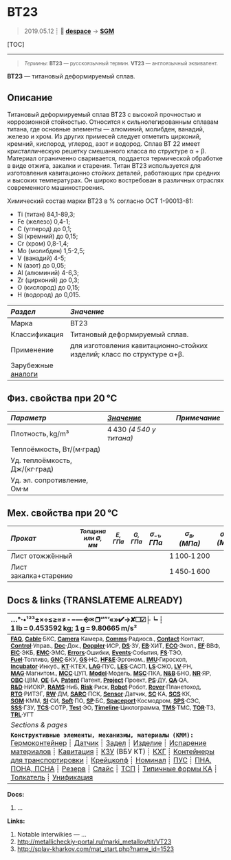 # ВТ23
> 2019.05.12 ┊ **🚀 [despace](index.md)** → **[SGM](sgm.md)**

[TOC]

---

> <small>*Термины:* **ВТ23** — русскоязычный термин. **VT23** — англоязычный эквивалент.</small>

**ВТ23** — титановый деформируемый сплав.



## Описание
Титановый деформируемый сплав ВТ23 с высокой прочностью и коррозионной стойкостью. Относится к сильнолегированным сплавам титана, где основные элементы — алюминий, молибден, ванадий, железо и хром. Из других примесей следует отметить цирконий, кремний, кислород, углерод, азот и водород. Сплав ВТ 22 имеет кристаллическую решетку смешанного класса по структуре α + β. Материал ограниченно сваривается, поддается термической обработке в виде отжига, закалки и старения. Титан ВТ23 используется для изготовления кавитационно стойких деталей, работающих при средних и высоких температурах. Он широко востребован в различных отраслях современного машиностроения.

Химический состав марки ВТ23 в % согласно ОСТ 1-90013-81:

   - Ti (титан) 84,1-89,3;
   - Fe (железо) 0,4-1;
   - C (углерод) до 0,1;
   - Si (кремний) до 0,15;
   - Cr (хром) 0,8-1,4;
   - Mo (молибден) 1,5-2,5;
   - V (ванадий) 4-5;
   - N (азот) до 0,05;
   - Al (алюминий) 4-6,3;
   - Zr (цирконий) до 0,3;
   - O (кислород) до 0,15;
   - H (водород) до 0,015.

|*Раздел*|*Значение*|
|:--|:--|
|Марка  |ВТ23  |
|Классификация  |Титановый деформируемый сплав.  |
|Применение  |для изготовления кавитационно‑стойких изделий; класс по структуре α+β.  |
|Зарубежные<br> [аналоги](analogue.md)  |  |



## Физ. свойства при 20 °C
|*Параметр*|*[Значение](si.md)*|*Примечание*|
|:--|:--|:--|
|Плотность, kg/m³  |4 430 *(4 540 у титана)*  |
|Теплоёмкость, Вт/(м·град)  |  |
|Уд. теплоёмкость, Дж/(кг·град)  |  |
|Уд. эл. сопротивление, Ом·м  |  |



## Мех. свойства при 20 °C
|*Прокат*| <small>*Толщина<br> или Ø, мм*</small> | <small>*E, ГПа*</small> | <small>*G, ГПа*</small> |*σ₋₁,<br> ГПа*|*σ<sub>в</sub>,<br> (МПа)*|*σ₀.₂,<br> (МПа)*|*δ₅,<br> (%)*|*σ<sub>сж</sub>,<br> МПа*| <small>*KCU, (кДж/m²)*</small> | <small>*KCV, (кДж/m²)*</small> |
|:--|:--:|:--:|:--:|:--:|:--:|:--:|:--:|:--:|:--:|:--:|
|Лист отожжённый  |  |  |  |  |  1 100‑1 200  |  |  10‑13  |  |  |  |
|Лист закалка+старение  |  |  |  |  |  1 450‑1 600  |  |  4‑6  |  |  |  |



<p style="page-break-after:always"> </p>

## Docs & links (TRANSLATEME ALREADY)
|…°·•¹²³±×÷≤≥≈≠ ‑ −— ⎆✉ ❐“”’«»✔→✘☐☑├┕┆ 1 lb = 0.453592 kg; 1 g = 9.80665 m/s²|
|:--|
|<small>**[FAQ](faq.md)**, **[Cable](cable.md)**·БКС, **[Camera](camera.md)**·Камера, **[Comms](comms.md)**·Радиосв., **[Contact](contact.md)**·Контакт, **[Control](control.md)**·Управ., **[Doc](doc.md)**·Док., **[Doppler](doppler.md)**·ИСР, **[DS](ds.md)**·ЗУ, **[EB](eb.md)**·ХИТ, **[ECO](ecology.md)**·Экол., **[EF](ef.md)**·ВВФ, **[ElC](elc.md)**·ЭКБ, **[EMC](emc.md)**·ЭМС, **[Errors](error.md)**·Ошибки, **[Events](event.md)**·События, **[FS](fs.md)**·ТЭО, **[Fuel](fuel.md)**·Топливо, **[GNC](gnc.md)**·БКУ, **[GS](scs.md)**·НС, **[HF&E](hfe.md)**·Эргоном., **[IMU](imu.md)**·Гироскоп, **[Incubator](incubator.md)**·Инкуб., **[KT](kt.md)**·КТЕХ, **[LAG](lag.md)**·ПУC, **[LES](les.md)**·САСП, **[LS](ls.md)**·СЖО, **[LV](lv.md)**·РН, **[MAG](mag.md)**·Магнитом., **[MCC](mcc.md)**·ЦУП, **[Model](model.md)**·Модель, **[MSC](sc.md)**·ПКА, **[N&B](nnb.md)**·БНО, **[NR](nr.md)**·ЯР, **[OBC](obc.md)**·ЦВМ, **[OE](oe.md)**·БА, **[Patent](патент.md)**·Патент, **[Project](project.md)**·Проект, **[PS](ps.md)**·ДУ, **[QA](quality.md)**·QA, **[R&D](rnd.md)**·НИОКР, **[RAMS](rams.md)**·НиБ, **[Risk](risk.md)**·Риск, **[Robot](robotics.md)**·Робот, **[Rover](rover.md)**·Планетоход, **[RTG](rtg.md)**·РИТЭГ, **[RW](rw.md)**·ДМ, **[SARC](sarc.md)**·ПСК, **[Sensor](sensor.md)**·Датчик, **[SC](sc.md)**·КА, **[SCS](scs.md)**·КК, **[SGM](sgm.md)**·КММ, **[SI](si.md)**·СИ, **[Soft](soft.md)**·ПО, **[SP](sp.md)**·БС, **[Spaceport](spaceport.md)**·Космодром, **[SPS](sps.md)**·СЭС, **[SSS](sss.md)**·ГЗУ, **[TCS](tcs.md)**·СОТР, **[Test](test.md)**·ЭО, **[Timeline](timeline.md)**·Циклограмма, **[TMS](tms.md)**·ТМС, **[TOR](tor.md)**·ТЗ, **[TRL](trl.md)**·УГТ</small>|
|*Sections & pages*|
|**`Конструктивные элементы, механизмы, материалы (КММ):`**<br> [Гермоконтейнер](гермоконтейнер.md) ┊ [Датчик](sensor.md) ┊ [Задел](margin.md) ┊ [Изделие](unit.md) ┊ [Испарение материалов](mat_sublime.md) ┊ [Кавитация](cavitation.md) ┊ [КЗУ](cinu.md) (ВБУ КТ) ┊ [КХГ](cgs.md) ┊ [Контейнеры для транспортировки](ship_contain.md) ┊ [Крейцкопф](crosshead.md) ┊ [Номинал](nominal.md) ┊ [ПУС](lag.md) ┊ [ПНА, ПОНА, ПСНА](aiad.md) ┊ [Резерв](reserve.md) ┊ [Слайс](слайс.md) ┊ [ТСП](tsp.md) ┊ [Типичные формы КА](sc_ts.md) ┊ [Толкатель](толкатель.md) ┊ [Унификация](commonality.md) |

**Docs:**

   1. …

**Links:**

   1. Notable interwikies — …
   1. <http://metallicheckiy-portal.ru/marki_metallov/tit/VT23>
   1. <http://splav-kharkov.com/mat_start.php?name_id=1523>
